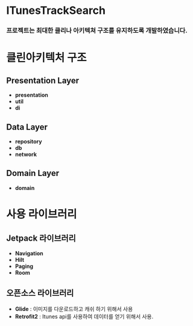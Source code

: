 # ITunesTrackSearch

### 프로젝트는 최대한 클리나 아키텍쳐 구조를 유지하도록 개발하였습니다.


# 클린아키텍처 구조 
## Presentation Layer 
- **presentation**
- **util**
- **di**

## Data Layer 
- **repository**
- **db** 
- **network** 

## Domain Layer 
- **domain**

# 사용 라이브러리 

## Jetpack 라이브러리 
- **Navigation**
- **Hilt** 
- **Paging** 
- **Room** 

## 오픈소스 라이브러리
- **Glide** : 이미지를 다운로드하고 캐쉬 하기 위해서 사용 
- **Retrofit2** : Itunes api를 사용하여 데이터를 얻기 위해서 사용.
